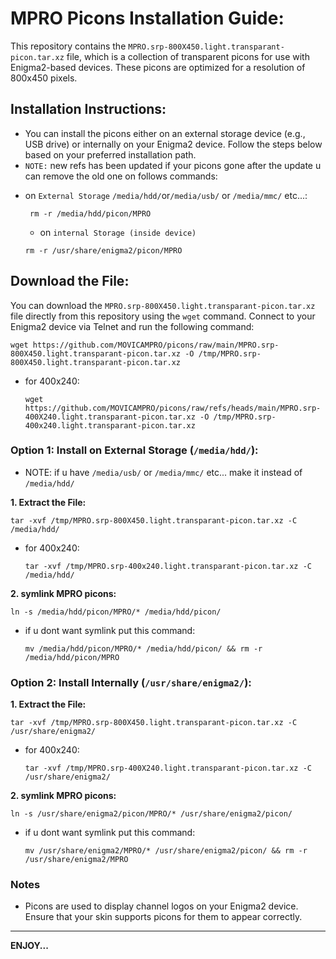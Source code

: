 # MPRO Picons Installation Guide:

This repository contains the ```MPRO.srp-800X450.light.transparant-picon.tar.xz``` file, which is a collection of transparent picons for use with Enigma2-based devices. These picons are optimized for a resolution of 800x450 pixels.

## Installation Instructions:
  - You can install the picons either on an external storage device (e.g., USB drive) or internally on your Enigma2 device. Follow the steps below based on your preferred installation path.
- `NOTE:` new refs has been updated if your picons gone after the update u can remove the old one on follows commands:
+ on `External Storage` ```/media/hdd/```or```/media/usb/``` or ```/media/mmc/``` etc...:
  ```
   rm -r /media/hdd/picon/MPRO
  ```
  + on `internal Storage (inside device)` 
   ```
   rm -r /usr/share/enigma2/picon/MPRO
  ```

## Download the File:
You can download the `MPRO.srp-800X450.light.transparant-picon.tar.xz` file directly from this repository using the `wget` command. Connect to your Enigma2 device via Telnet and run the following command:

```
wget https://github.com/MOVICAMPRO/picons/raw/main/MPRO.srp-800X450.light.transparant-picon.tar.xz -O /tmp/MPRO.srp-800X450.light.transparant-picon.tar.xz
```
- for 400x240:
  ```
  wget https://github.com/MOVICAMPRO/picons/raw/refs/heads/main/MPRO.srp-400X240.light.transparant-picon.tar.xz -O /tmp/MPRO.srp-400x240.light.transparant-picon.tar.xz
  ```
### Option 1: Install on External Storage (```/media/hdd/```):

- NOTE: if u have ```/media/usb/``` or ```/media/mmc/``` etc... make it instead of ```/media/hdd/```

**1. Extract the File:**

  ```
  tar -xvf /tmp/MPRO.srp-800X450.light.transparant-picon.tar.xz -C /media/hdd/
  ```
- for 400x240:
    ```
  tar -xvf /tmp/MPRO.srp-400x240.light.transparant-picon.tar.xz -C /media/hdd/
    ```

**2. symlink MPRO picons:**

  ```
  ln -s /media/hdd/picon/MPRO/* /media/hdd/picon/
  ```

 + if u dont want symlink put this command:
   ```
   mv /media/hdd/picon/MPRO/* /media/hdd/picon/ && rm -r /media/hdd/picon/MPRO
   ```
### Option 2: Install Internally (```/usr/share/enigma2/```):

**1. Extract the File:**

  ```
  tar -xvf /tmp/MPRO.srp-800X450.light.transparant-picon.tar.xz -C /usr/share/enigma2/
  ```
- for 400x240:
    ```
    tar -xvf /tmp/MPRO.srp-400X240.light.transparant-picon.tar.xz -C /usr/share/enigma2/
    ```

**2. symlink MPRO picons:**

  ```
  ln -s /usr/share/enigma2/picon/MPRO/* /usr/share/enigma2/picon/
  ```
 + if u dont want symlink put this command:
   ```
   mv /usr/share/enigma2/MPRO/* /usr/share/enigma2/picon/ && rm -r /usr/share/enigma2/MPRO
   ```
### Notes

  + Picons are used to display channel logos on your Enigma2 device. Ensure that your skin supports picons for them to appear correctly.


___________________________________________________________________________________________________________

 __ENJOY...__
